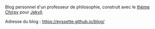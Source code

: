 Blog personnel d'un professeur de philosophie, construit avec le [thème Chirpy](https://github.com/cotes2020/jekyll-theme-chirpy) pour [Jekyll](https://jekyllrb.com/).

Adresse du blog : https://eyssette.github.io/blog/
